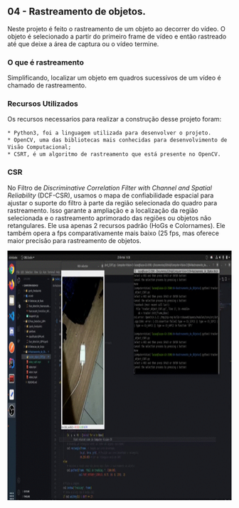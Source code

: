 ## 04 - Rastreamento de objetos.

Neste projeto é feito o rastreamento de um objeto ao decorrer do vídeo. O objeto é selecionado a partir do primeiro frame de vídeo e então rastreado até que deixe a área de captura ou o vídeo termine.

### O que é rastreamento
Simplificando, localizar um objeto em quadros sucessivos de um vídeo é chamado de rastreamento.


### Recursos Utilizados 
Os recursos necessarios para realizar a construção desse projeto foram:
    
    * Python3, foi a linguagem utilizada para desenvolver o projeto.
    * OpenCV, uma das bibliotecas mais conhecidas para desenvolvimento de Visão Computacional;    
    * CSRT, é um algoritmo de rastreamento que está presente no OpenCV.
### CSR
No Filtro de *Discriminative Correlation Filter with Channel and Spatial Reliability* (DCF-CSR), usamos o mapa de confiabilidade espacial para ajustar o suporte do filtro à parte da região selecionada do quadro para rastreamento. Isso garante a ampliação e a localização da região selecionada e o rastreamento aprimorado das regiões ou objetos não retangulares. Ele usa apenas 2 recursos padrão (HoGs e Colornames). Ele também opera a fps comparativamente mais baixo (25 fps, mas oferece maior precisão para rastreamento de objetos.


<img src="demonstracao.gif" width="800" height="562" />
